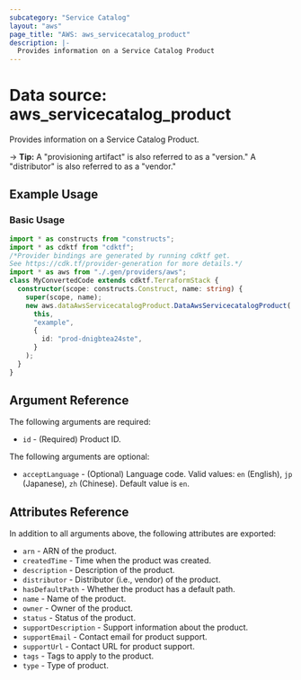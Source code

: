 ```yaml
---
subcategory: "Service Catalog"
layout: "aws"
page_title: "AWS: aws_servicecatalog_product"
description: |-
  Provides information on a Service Catalog Product
---
```


# Data source: aws_servicecatalog_product

Provides information on a Service Catalog Product.

-> **Tip:** A "provisioning artifact" is also referred to as a "version." A "distributor" is also referred to as a "vendor."

## Example Usage

### Basic Usage

```typescript
import * as constructs from "constructs";
import * as cdktf from "cdktf";
/*Provider bindings are generated by running cdktf get.
See https://cdk.tf/provider-generation for more details.*/
import * as aws from "./.gen/providers/aws";
class MyConvertedCode extends cdktf.TerraformStack {
  constructor(scope: constructs.Construct, name: string) {
    super(scope, name);
    new aws.dataAwsServicecatalogProduct.DataAwsServicecatalogProduct(
      this,
      "example",
      {
        id: "prod-dnigbtea24ste",
      }
    );
  }
}

```

## Argument Reference

The following arguments are required:

* `id` - (Required) Product ID.

The following arguments are optional:

* `acceptLanguage` - (Optional) Language code. Valid values: `en` (English), `jp` (Japanese), `zh` (Chinese). Default value is `en`.

## Attributes Reference

In addition to all arguments above, the following attributes are exported:

* `arn` - ARN of the product.
* `createdTime` - Time when the product was created.
* `description` - Description of the product.
* `distributor` - Distributor (i.e., vendor) of the product.
* `hasDefaultPath` - Whether the product has a default path.
* `name` - Name of the product.
* `owner` - Owner of the product.
* `status` - Status of the product.
* `supportDescription` - Support information about the product.
* `supportEmail` - Contact email for product support.
* `supportUrl` - Contact URL for product support.
* `tags` - Tags to apply to the product.
* `type` - Type of product.

<!-- cache-key: cdktf-0.17.0-pre.15 input-24373c3f1ba386a5dfccb569e7ef06af5844235e79d1f9fa5f4244fc0a0840bb -->